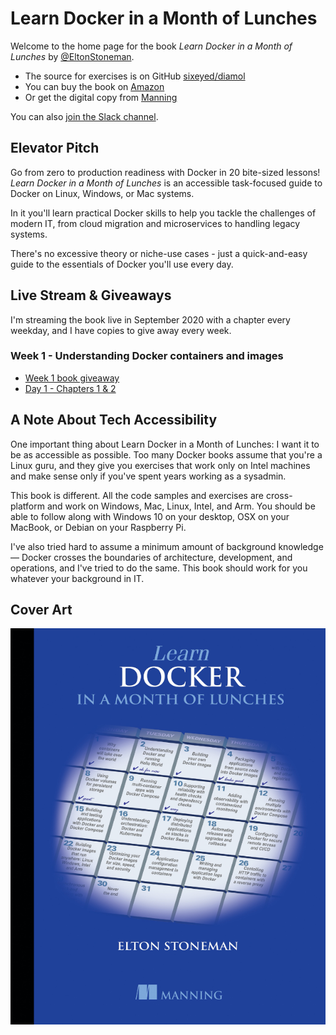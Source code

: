 # Learn Docker in a Month of Lunches

Welcome to the home page for the book _Learn Docker in a Month of Lunches_ by [@EltonStoneman](https://twitter.com/EltonStoneman).

* The source for exercises is on GitHub [sixeyed/diamol](https://github.com/sixeyed/diamol)
* You can buy the book on [Amazon](https://amzn.to/3gZHQL5)
* Or get the digital copy from [Manning](https://www.manning.com/books/learn-docker-in-a-month-of-lunches)

You can also [join the Slack channel](https://join.slack.com/t/sixeyedworkspace/shared_invite/zt-gwq2x5y8-8FobcNL45Q1_uHPkMM32YQ).

## Elevator Pitch

Go from zero to production readiness with Docker in 20 bite-sized lessons! _Learn Docker in a Month of Lunches_ is an accessible task-focused guide to Docker on Linux, Windows, or Mac systems. 

In it you'll learn practical Docker skills to help you tackle the challenges of modern IT, from cloud migration and microservices to handling legacy systems. 

There's no excessive theory or niche-use cases - just a quick-and-easy guide to the essentials of Docker you'll use every day.

## Live Stream & Giveaways

I'm streaming the book live in September 2020 with a chapter every weekday, and I have copies to give away every week.

### Week 1 - Understanding Docker containers and images

* [Week 1 book giveaway](https://kingsumo.com/g/2y5wzq/learn-docker-in-a-month-of-lunches-week-1-giveaway-x5)
* [Day 1 - Chapters 1 & 2](https://youtu.be/QTnVztPl2Uw)

## A Note About Tech Accessibility

One important thing about Learn Docker in a Month of Lunches: I want it to be as accessible as possible. Too many Docker books assume that you're a Linux guru, and they give you exercises that work only on Intel machines and make sense only if you've spent years working as a sysadmin. 

This book is different. All the code samples and exercises are cross-platform and work on Windows, Mac, Linux, Intel, and Arm. You should be able to follow along with Windows 10 on your desktop, OSX on your MacBook, or Debian on your Raspberry Pi. 

I've also tried hard to assume a minimum amount of background knowledge — Docker crosses the boundaries of architecture, development, and operations, and I've tried to do the same. This book should work for you whatever your background in IT.

## Cover Art

![Cover of the book, Learn Docker in a Month of Lunches](img/cover.png)
